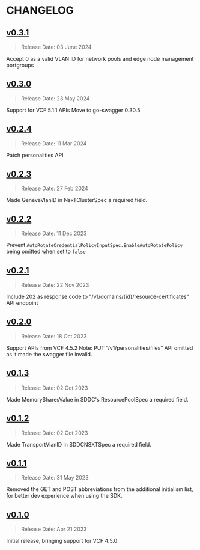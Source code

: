 # CHANGELOG

## [v0.3.1](https://github.com/vmware/vcf-sdk-go/releases/tag/v0.3.1)

> Release Date: 03 June 2024

Accept 0 as a valid VLAN ID for network pools and edge node management portgroups

## [v0.3.0](https://github.com/vmware/vcf-sdk-go/releases/tag/v0.3.0)

> Release Date: 23 May 2024

Support for VCF 5.1.1 APIs
Move to go-swagger 0.30.5

## [v0.2.4](https://github.com/vmware/vcf-sdk-go/releases/tag/v0.2.4)

> Release Date: 11 Mar 2024

Patch personalities API

## [v0.2.3](https://github.com/vmware/vcf-sdk-go/releases/tag/v0.2.3)

> Release Date: 27 Feb 2024

Made GeneveVlanID in NsxTClusterSpec а required field.

## [v0.2.2](https://github.com/vmware/vcf-sdk-go/releases/tag/v0.2.2)

> Release Date: 11 Dec 2023

Prevent `AutoRotateCredentialPolicyInputSpec.EnableAutoRotatePolicy` being omitted when set to `false` 

## [v0.2.1](https://github.com/vmware/vcf-sdk-go/releases/tag/v0.2.1)

> Release Date: 22 Nov 2023

Include 202 as response code to "/v1/domains/{id}/resource-certificates" API endpoint

## [v0.2.0](https://github.com/vmware/vcf-sdk-go/releases/tag/v0.2.0)

> Release Date: 18 Oct 2023
 
Support APIs from VCF 4.5.2
Note: PUT “/v1/personalities/files” API omitted as it made the swagger file invalid.

## [v0.1.3](https://github.com/vmware/vcf-sdk-go/releases/tag/v0.1.3)

> Release Date: 02 Oct 2023

Made MemorySharesValue in SDDC's ResourcePoolSpec а required field.

## [v0.1.2](https://github.com/vmware/vcf-sdk-go/releases/tag/v0.1.2)

> Release Date: 02 Oct 2023

Made TransportVlanID in SDDCNSXTSpec а required field.

## [v0.1.1](https://github.com/vmware/vcf-sdk-go/releases/tag/v0.1.1)

> Release Date: 31 May 2023

Removed the GET and POST abbreviations from the additional initialism list, for better dev experience when using the SDK.

## [v0.1.0](https://github.com/vmware/vcf-sdk-go/releases/tag/v0.1.0)

> Release Date: Apr 21 2023

Initial release, bringing support for VCF 4.5.0
